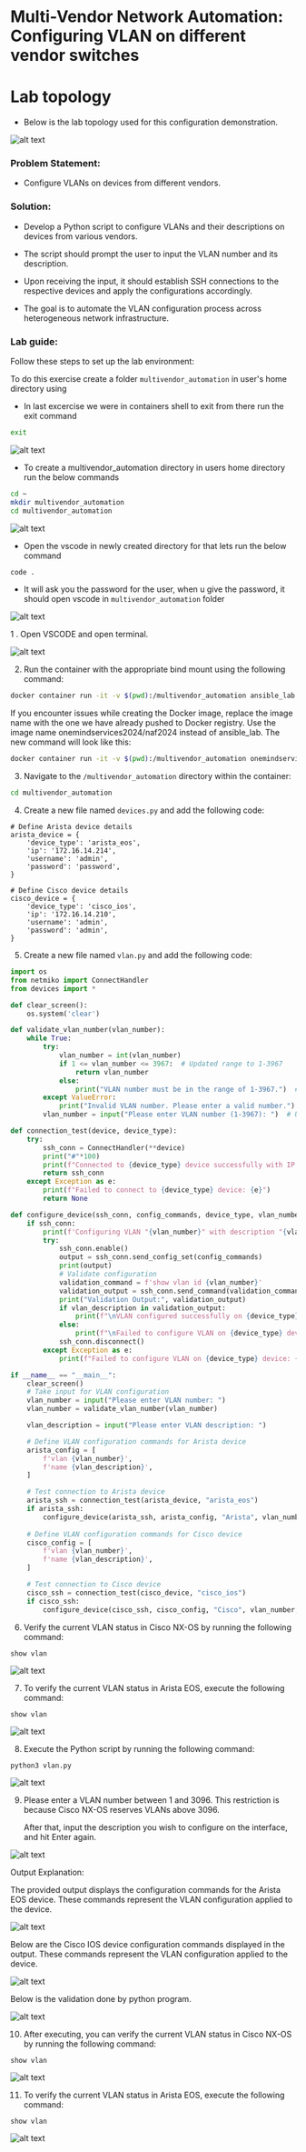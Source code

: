 # Multi-Vendor Network Automation: Configuring VLAN on different vendor switches

# Lab topology
* Below is the lab topology used for this configuration demonstration.


![alt text](./assets/image.png)

### Problem Statement:
* Configure VLANs on devices from different vendors.

### Solution:
* Develop a Python script to configure VLANs and their descriptions on devices from various vendors.

* The script should prompt the user to input the VLAN number and its description.

* Upon receiving the input, it should establish SSH connections to the respective devices and apply the configurations accordingly.

* The goal is to automate the VLAN configuration process across heterogeneous network infrastructure.


### Lab guide:
Follow these steps to set up the lab environment:

To do this exercise create a folder `multivendor_automation` in user's home directory using
- In last excercise we were in containers shell to exit from there run the exit command
```sh
exit
```
![alt text](./assets/image-38.png)
- To create a multivendor_automation directory in users home directory run the below commands
```sh
cd ~
mkdir multivendor_automation
cd multivendor_automation
```
![alt text](./assets/image-43.png)

- Open the vscode in newly created directory for that lets run the below command
```sh
code .
```

- It will ask you the password for the user, when u give the password, it should open vscode in `multivendor_automation` folder

![alt text](./assets/image-40.png)

1 . Open VSCODE and open terminal.

![alt text](./assets/image-41.png)

2. Run the container with the appropriate bind mount using the following command:

```sh
docker container run -it -v $(pwd):/multivendor_automation ansible_lab
```
If you encounter issues while creating the Docker image, replace the image name with the one we have already pushed to Docker registry. Use the image name onemindservices2024/naf2024 instead of ansible_lab. The new command will look like this:
```sh
docker container run -it -v $(pwd):/multivendor_automation onemindservices2024/naf2024
```

3. Navigate to the `/multivendor_automation` directory within the container:

```sh
cd multivendor_automation
```

4. Create a new file named `devices.py` and add the following code:

```inventory
# Define Arista device details
arista_device = {
    'device_type': 'arista_eos',
    'ip': '172.16.14.214',
    'username': 'admin',
    'password': 'password',
}

# Define Cisco device details
cisco_device = {
    'device_type': 'cisco_ios',
    'ip': '172.16.14.210',
    'username': 'admin',
    'password': 'admin',
}
```
5. Create a new file named `vlan.py` and add the following code:

```python
import os
from netmiko import ConnectHandler
from devices import *

def clear_screen():
    os.system('clear')

def validate_vlan_number(vlan_number):
    while True:
        try:
            vlan_number = int(vlan_number)
            if 1 <= vlan_number <= 3967:  # Updated range to 1-3967
                return vlan_number
            else:
                print("VLAN number must be in the range of 1-3967.")  # Updated error message
        except ValueError:
            print("Invalid VLAN number. Please enter a valid number.")
        vlan_number = input("Please enter VLAN number (1-3967): ")  # Updated prompt

def connection_test(device, device_type):
    try:
        ssh_conn = ConnectHandler(**device)
        print("#"*100)
        print(f"Connected to {device_type} device successfully with IP address: {device['ip']}")
        return ssh_conn
    except Exception as e:
        print(f"Failed to connect to {device_type} device: {e}")
        return None

def configure_device(ssh_conn, config_commands, device_type, vlan_number, vlan_description):
    if ssh_conn:
        print(f'Configuring VLAN "{vlan_number}" with description "{vlan_description}" on {device_type} device...')
        try:
            ssh_conn.enable()
            output = ssh_conn.send_config_set(config_commands)
            print(output)
            # Validate configuration
            validation_command = f'show vlan id {vlan_number}'
            validation_output = ssh_conn.send_command(validation_command)
            print("Validation Output:", validation_output)
            if vlan_description in validation_output:
                print(f"\nVLAN configured successfully on {device_type} device.")
            else:
                print(f"\nFailed to configure VLAN on {device_type} device.")
            ssh_conn.disconnect()
        except Exception as e:
            print(f"Failed to configure VLAN on {device_type} device: {e}")

if __name__ == "__main__":
    clear_screen()
    # Take input for VLAN configuration
    vlan_number = input("Please enter VLAN number: ")
    vlan_number = validate_vlan_number(vlan_number)

    vlan_description = input("Please enter VLAN description: ")

    # Define VLAN configuration commands for Arista device
    arista_config = [
        f'vlan {vlan_number}',
        f'name {vlan_description}',
    ]

    # Test connection to Arista device
    arista_ssh = connection_test(arista_device, "arista_eos")
    if arista_ssh:
        configure_device(arista_ssh, arista_config, "Arista", vlan_number, vlan_description)
    
    # Define VLAN configuration commands for Cisco device
    cisco_config = [
        f'vlan {vlan_number}',
        f'name {vlan_description}',
    ]

    # Test connection to Cisco device
    cisco_ssh = connection_test(cisco_device, "cisco_ios")
    if cisco_ssh:
        configure_device(cisco_ssh, cisco_config, "Cisco", vlan_number, vlan_description)
```
6. Verify the current VLAN status in Cisco NX-OS by running the following command:

```code
show vlan
```

![alt text](./assets/image-27.png)

7. To verify the current VLAN status in Arista EOS, execute the following command:
```code
show vlan
```

![alt text](./assets/image-28.png)


8. Execute the Python script by running the following command:
```code
python3 vlan.py
```

![alt text](./assets/image-29.png)

9. Please enter a VLAN number between 1 and 3096. This restriction is because Cisco NX-OS reserves VLANs above 3096.

    After that, input the description you wish to configure on the interface, and hit Enter again.





![alt text](./assets/image-30.png)

Output Explanation:

The provided output displays the configuration commands for the Arista EOS device. These commands represent the VLAN configuration applied to the device.
    
![alt text](./assets/image-31.png)

Below are the Cisco IOS device configuration commands displayed in the output. These commands represent the VLAN configuration applied to the device.

![alt text](./assets/image-32.png)

Below is the validation done by python program.

![alt text](./assets/image-44.png)

10. After executing, you can verify the current VLAN status in Cisco NX-OS by running the following command:
```code
show vlan
```

![alt text](./assets/image-33.png)

11. To verify the current VLAN status in Arista EOS, execute the following command:

```code
show vlan
```
![alt text](./assets/image-34.png)
